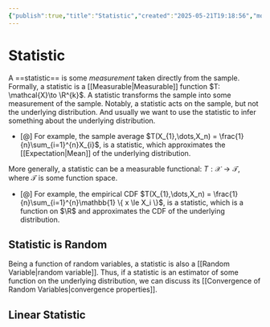 ```yaml
---
{"publish":true,"title":"Statistic","created":"2025-05-21T19:18:56","modified":"2025-05-24T23:56:44","cssclasses":""}
---
```



# Statistic

A ==statistic== is some *measurement* taken directly from the sample.
Formally, a statistic is a [[Measurable\|Measurable]] function $T: \mathcal{X}\to \R^{k}$.
A statistic transforms the sample into some measurement of the sample.
Notably, a statistic acts on the sample, but not the underlying distribution. And usually we want to use the statistic to infer something about the underlying distribution.

- [@] For example, the sample average $T(X_{1},\dots,X_n) = \frac{1}{n}\sum_{i=1}^{n}X_{i}$, is a statistic, which approximates the [[Expectation\|Mean]] of the underlying distribution.

More generally, a statistic can be a measurable functional: $T : \mathcal{X}\to \mathcal{T}$, where $\mathcal{T}$ is some function space.

- [@] For example, the empirical CDF $T(X_{1},\dots,X_n) = \frac{1}{n}\sum_{i=1}^{n}\mathbb{1} \{ x \le  X_i \}$, is a statistic, which is a function on $\R$ and approximates the CDF of the underlying distribution.

## Statistic is Random

Being a function of random variables, a statistic is also a [[Random Variable\|random variable]].
Thus, if a statistic is an estimator of some function on the underlying distribution, we can discuss its [[Convergence of Random Variables\|convergence properties]].

## Linear Statistic

